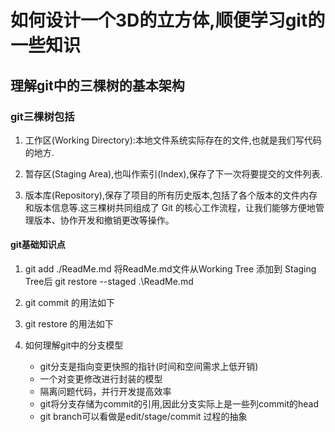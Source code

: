 # 如何设计一个3D的立方体,顺便学习git的一些知识

## 理解git中的三棵树的基本架构

### git三棵树包括

1. 工作区(Working Directory):本地文件系统实际存在的文件,也就是我们写代码的地方.

2. 暂存区(Staging Area),也叫作索引(Index),保存了下一次将要提交的文件列表.

3. 版本库(Repository),保存了项目的所有历史版本,包括了各个版本的文件内存和版本信息等.这三棵树共同组成了 Git 的核心工作流程，让我们能够方便地管理版本、协作开发和撤销更改等操作。

#### git基础知识点

1. git add ./ReadMe.md 将ReadMe.md文件从Working Tree 添加到 Staging Tree后 git restore --staged .\ReadMe.md

2. git commit 的用法如下

3. git restore 的用法如下

4. 如何理解git中的分支模型

    - git分支是指向变更快照的指针(时间和空间需求上低开销)
    - 一个对变更修改进行封装的模型
    - 隔离问题代码，并行开发提高效率
    - git将分支存储为commit的引用,因此分支实际上是一些列commit的head
    - git branch可以看做是edit/stage/commit 过程的抽象

